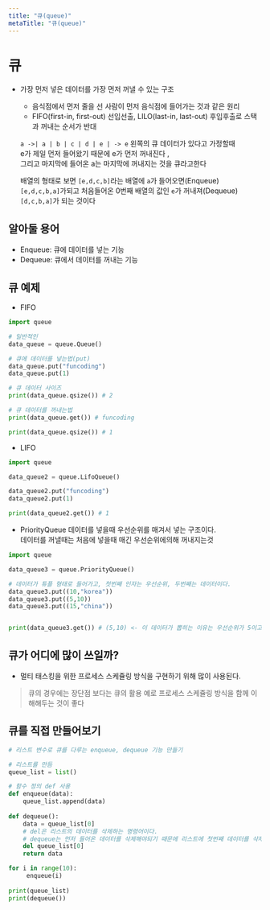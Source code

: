 ```yaml
---
title: "큐(queue)"
metaTitle: "큐(queue)"
---
```


# 큐

* 가장 먼저 넣은 데이터를 가장 먼저 꺼낼 수 있는 구조 
    * 음식점에서 먼저 줄을 선 사람이 먼저 음식점에 들어가는 것과 같은 원리
    * FIFO(first-in, first-out) 선입선출, LILO(last-in, last-out) 후입후출로 스택과 꺼내는 순서가 반대

    `a ->| a | b | c | d | e | -> e` 왼쪽의 큐 데이터가 있다고 가정할때  
    e가 제일 먼저 들어왔기 때문에 e가 먼저 꺼내진다 ,  
    그리고 마지막에 들어온 a는 마지막에 꺼내지는 것을 큐라고한다

    배열의 형태로 보면 `[e,d,c,b]`라는 배열에 `a`가 들어오면(Enqueue)  
    `[e,d,c,b,a]`가되고 처음들어온 0번째 배열의 값인 `e`가 꺼내져(Dequeue)  
    `[d,c,b,a]`가 되는 것이다

 
## 알아둘 용어

- Enqueue: 큐에 데이터를 넣는 기능
- Dequeue: 큐에서 데이터를 꺼내는 기능

## 큐 예제

- FIFO
```python
import queue

# 일반적인 
data_queue = queue.Queue()

# 큐에 데이터를 넣는법(put)
data_queue.put("funcoding")
data_queue.put(1)

# 큐 데이터 사이즈
print(data_queue.qsize()) # 2

# 큐 데이터를 꺼내는법
print(data_queue.get()) # funcoding

print(data_queue.qsize()) # 1
```

- LIFO
```python
import queue

data_queue2 = queue.LifoQueue()

data_queue2.put("funcoding")
data_queue2.put(1)

print(data_queue2.get()) # 1
```

- PriorityQueue
데이터를 넣을때 우선순위를 매겨서 넣는 구조이다.  
데이터를 꺼낼때는 처음에 넣을때 매긴 우선순위에의해 꺼내지는것

```python
import queue

data_queue3 = queue.PriorityQueue()

# 데이터가 튜플 형태로 들어가고, 첫번째 인자는 우선순위, 두번째는 데이터이다.
data_queue3.put((10,"korea"))
data_queue3.put((5,10))
data_queue3.put((15,"china"))


print(data_queue3.get()) # (5,10) <- 이 데이터가 뽑히는 이유는 우선순위가 5이고 다른 데이터 보다 우선순위가 먼저이기 때문이다
```

## 큐가 어디에 많이 쓰일까?

* 멀티 태스킹을 위한 프로세스 스케쥴링 방식을 구현하기 위해 많이 사용된다.
> 큐의 경우에는 장단점 보다는 큐의 활용 예로 프로세스 스케쥴링 방식을 함께 이해해두는 것이 좋다

## 큐를 직접 만들어보기

```python
# 리스트 변수로 큐를 다루는 enqueue, dequeue 기능 만들기

# 리스트를 만듬
queue_list = list()

# 함수 정의 def 사용
def enqueue(data):
    queue_list.append(data)
    
def dequeue():
    data = queue_list[0]
    # del은 리스트의 데이터를 삭제하는 명령어이다.
    # dequeue는 먼저 들어온 데이터를 삭제해야되기 때문에 리스트에 첫번째 데이터를 삭제한다
    del queue_list[0]
    return data

for i in range(10):
     enqueue(i)
        
print(queue_list)
print(dequeue())
```